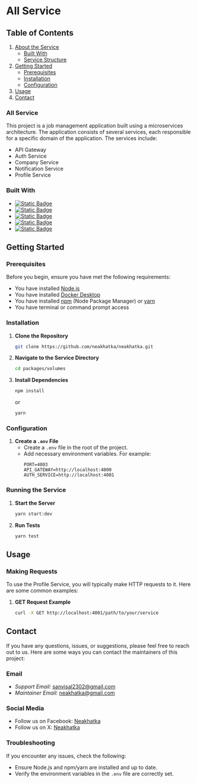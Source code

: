 # All Service

## Table of Contents
1. [About the Service](#about-the-service)
    - [Built With](#built-with)
    - [Service Structure](#service-structure)
2. [Getting Started](#getting-started)
    - [Prerequisites](#prerequisites)
    - [Installation](#installation)
    - [Configuration](#configuration)
3. [Usage](#usage)
4. [Contact](#contact)

### All Service
This project is a job management application built using a microservices architecture. The application consists of several services, each responsible for a specific domain of the application. The services include:
- API Gateway
- Auth Service
- Company Service
- Notification Service
- Profile Service

### Built With
* [![Static Badge](https://img.shields.io/badge/Docker%20Desktop-1D63ED?style=for-the-badge&logo=docker&logoColor=fff)](https://www.docker.com/products/docker-desktop/)
* [![Static Badge](https://img.shields.io/badge/Node.js-499442?style=for-the-badge&logo=node.js&logoColor=fff&color=499442)](https://nodejs.org/en)
* [![Static Badge](https://img.shields.io/badge/Tyscript-3178C6?style=for-the-badge&logo=typescript&logoColor=fff&color=3178C6)](https://www.typescriptlang.org/)
* [![Static Badge](https://img.shields.io/badge/Express.js-000?style=for-the-badge&logo=express&logoColor=fff&color=000)](https://expressjs.com/)
* [![Static Badge](https://img.shields.io/badge/Mongodb-%23023430?style=for-the-badge&logo=mongodb&logoColor=fff&color=%23023430)](https://www.mongodb.com/)
## Getting Started

### Prerequisites
Before you begin, ensure you have met the following requirements:
- You have installed [Node.js](https://nodejs.org/)
- You have installed [Docker Desktop](https://www.docker.com/products/docker-desktop/)
- You have installed [npm](https://www.npmjs.com/get-npm) (Node Package Manager) or [yarn](https://yarnpkg.com/)
- You have terminal or command prompt access

### Installation
1. **Clone the Repository**
    ```sh
    git clone https://github.com/neakhatka/neakhatka.git
    ```
2. **Navigate to the Service Directory**
    ```sh
    cd packages/volumes
    ```
3. **Install Dependencies**
    ```sh
    npm install
    ```
    or
    ```sh
    yarn
    ```

### Configuration
1. **Create a `.env` File**
    - Create a `.env` file in the root of the project.
    - Add necessary environment variables. For example:
        ```plaintext
        PORT=4003
        API_GATEWAY=http://localhost:4000
        AUTH_SERVICE=http://localhost:4001
        ```

### Running the Service
1. **Start the Server**
    ```sh
    yarn start:dev
    ```
2. **Run Tests**
    ```sh
    yarn test
    ```
## Usage

### Making Requests
To use the Profile Service, you will typically make HTTP requests to it. Here are some common examples:

1. **GET Request Example**
    ```sh
    curl -X GET http://localhost:4001/path/to/your/service
    ```

## Contact

If you have any questions, issues, or suggestions, please feel free to reach out to us. Here are some ways you can contact the maintainers of this project:

### Email
- *Support Email:* [sanvisal2302@gmail.com](mailto:sanvisal2302@gmail.com)
- *Maintainer Email:* [neakhatka@gmail.com](mailto:neakhatka@gmail.com)

### Social Media
- Follow us on Facebook: [Neakhatka](https://web.facebook.com/profile.php?id=61550779933720&_rdc=1&_rdr)
- Follow us on X: [Neakhatka](https://x.com/neakhatka?mx=2)

### Troubleshooting
If you encounter any issues, check the following:
- Ensure Node.js and npm/yarn are installed and up to date.
- Verify the environment variables in the `.env` file are correctly set.